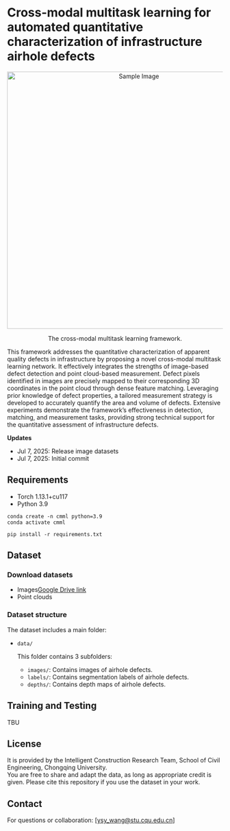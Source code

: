 # Cross-modal multitask learning for automated quantitative characterization of infrastructure airhole defects

<p align="center">
  <img src="images/network.png" alt="Sample Image" width="600"/>
</p>

<p align="center">
  The cross-modal multitask learning framework.
</p>


This framework addresses the quantitative characterization of apparent quality defects in infrastructure by proposing a novel cross-modal multitask learning network. It effectively integrates the strengths of image-based defect detection and point cloud-based measurement. Defect pixels identified in images are precisely mapped to their corresponding 3D coordinates in the point cloud through dense feature matching. Leveraging prior knowledge of defect properties, a tailored measurement strategy is developed to accurately quantify the area and volume of defects. Extensive experiments demonstrate the framework’s effectiveness in detection, matching, and measurement tasks, providing strong technical support for the quantitative assessment of infrastructure defects.

**Updates**
- Jul 7, 2025: Release image datasets
- Jul 7, 2025: Initial commit


## Requirements
* Torch 1.13.1+cu117
* Python 3.9
```
conda create -n cmml python=3.9
conda activate cmml

pip install -r requirements.txt
```


## Dataset
### Download datasets
* Images[Google Drive link](https://drive.google.com/drive/folders/1CGEEdfYlp6kuNGK7z8iFe5hFoC2pSAdG?usp=sharing)
* Point clouds


### Dataset structure

The dataset includes a main folder:

- `data/`
  
  This folder contains 3 subfolders:
  
  - `images/`: Contains images of airhole defects.
  - `labels/`: Contains segmentation labels of airhole defects.
  - `depths/`: Contains depth maps of airhole defects.


## Training and Testing

TBU


## License

It is provided by the Intelligent Construction Research Team, School of Civil Engineering, Chongqing University.  
You are free to share and adapt the data, as long as appropriate credit is given.
Please cite this repository if you use the dataset in your work.


## Contact

For questions or collaboration: [ysy_wang@stu.cqu.edu.cn]
